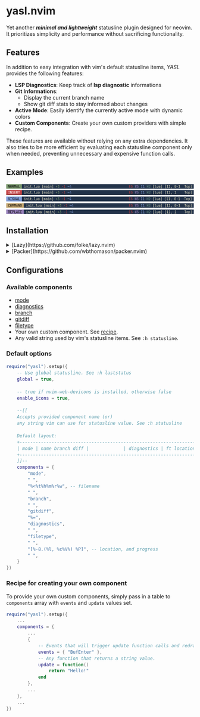 # yasl.nvim

Yet another ***minimal and lightweight*** statusline plugin designed for neovim. It prioritizes simplicity and performance without sacrificing functionality.

## Features
In addition to easy integration with vim's default statusline items, *YASL* provides the following features:
- **LSP Diagnostics**: Keep track of **lsp diagnostic** informations
- **Git Informations**:
    - Display the current branch name
    - Show git diff stats to stay informed about changes
- **Active Mode**: Easily identify the currently active mode with dynamic colors
- **Custom Components**: Create your own custom providers with simple recipe.

These features are available without relying on any extra dependencies. It also tries to be more efficient by evaluating each statusline component only when needed, preventing unnecessary and expensive function calls.

## Examples
![screenshot of statusline in normal mode](./examples/ss-normal.png)
![screenshot of statusline in insert mode](./examples/ss-insert.png)
![screenshot of statusline in visual mode](./examples/ss-visual.png)
![screenshot of statusline in command mode](./examples/ss-command.png)
![screenshot of statusline in replace mode](./examples/ss-replace.png)

## Installation
<details>
<summary>[Lazy](https://github.com/folke/lazy.nvim)</summary>
```lua
{
    "brianaung/yasl.nvim",
    dependencies = {
        "nvim-tree/nvim-web-devicons", -- (optional) if you want icons
    },
    opts = {}
}
```
</details>

<details>
<summary>[Packer](https://github.com/wbthomason/packer.nvim)</summary>
```lua
require("packer").startup(function()
  use({
    "brianaung/yasl.nvim",
    config = function()
      require("yasl").setup()
    end,
  })
end)
```
</details>

## Configurations
### Available components
- [mode](https://github.com/brianaung/yasl.nvim/blob/main/lua/yasl/builtins/mode.lua)
- [diagnostics](https://github.com/brianaung/yasl.nvim/blob/main/lua/yasl/builtins/diagnostics.lua)
- [branch](https://github.com/brianaung/yasl.nvim/blob/main/lua/yasl/builtins/branch.lua)
- [gitdiff](https://github.com/brianaung/yasl.nvim/blob/main/lua/yasl/builtins/gitdiff.lua)
- [filetype](https://github.com/brianaung/yasl.nvim/blob/main/lua/yasl/builtins/filetype.lua)
- Your own custom component. See [recipe](#recipe-for-creating-your-own-component).
- Any valid string used by vim's statusline items. See `:h statusline`.

### Default options
```lua
require("yasl").setup({
    -- Use global statusline. See :h laststatus
    global = true,

    -- true if nvim-web-devicons is installed, otherwise false
    enable_icons = true, 

    --[[
    Accepts provided component name (or)
    any string vim can use for statusline value. See :h statusline

    Default layout:
    +----------------------------------------------------------------------------+
    | mode | name branch diff |             | diagnostics | ft location progress |
    +----------------------------------------------------------------------------+
    ]]--
    components = {
        "mode",
        " ",
        "%<%t%h%m%r%w", -- filename
        " ",
        "branch",
        " ",
        "gitdiff",
        "%=",
        "diagnostics",
        " ",
        "filetype",
        " ",
        "[%-8.(%l, %c%V%) %P]", -- location, and progress
        " ",
    }
})
```

### Recipe for creating your own component
To provide your own custom components, simply pass in a table to `components` array
with `events` and `update` values set.

```lua
require("yasl").setup({
    ...
    components = {
        ...
        {
            -- Events that will trigger update function calls and redraws the statusline.
            events = { "BufEnter" },
            -- Any function that returns a string value.
            update = function()
                return "Hello!"
            end
        },
        ...
    },
    ...
})
```
